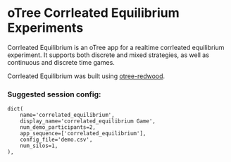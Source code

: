 # oTree Corrleated Equilibrium Experiments

Corrleated Equilibrium is an oTree app for a realtime corrleated equilibrium experiment. It supports both discrete and mixed strategies, as well as continuous and discrete time games.

Corrleated Equilibrium was built using [otree-redwood](https://github.com/Leeps-Lab/otree-redwood).

### Suggested session config:

```
dict(
    name='correlated_equilibrium',
    display_name='correlated_equilibrium Game',
    num_demo_participants=2,
    app_sequence=['correlated_equilibrium'],
    config_file='demo.csv',
    num_silos=1,
),
```